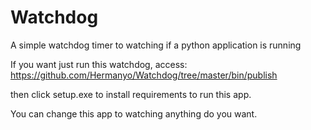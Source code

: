 # Watchdog
A simple watchdog timer to watching if a python application is running 

If you want just run this watchdog, access: https://github.com/Hermanyo/Watchdog/tree/master/bin/publish

then click setup.exe to install requirements to run this app.


You can change this app to watching anything do you want.
